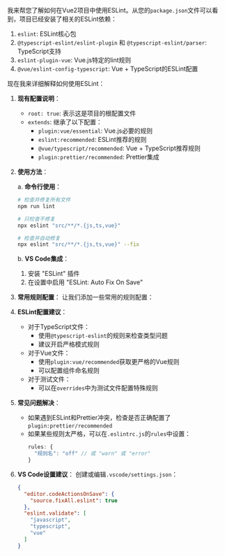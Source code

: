 我来帮您了解如何在Vue2项目中使用ESLint。从您的`package.json`文件可以看到，项目已经安装了相关的ESLint依赖：

1. `eslint`: ESLint核心包
2. `@typescript-eslint/eslint-plugin` 和 `@typescript-eslint/parser`: TypeScript支持
3. `eslint-plugin-vue`: Vue.js特定的lint规则
4. `@vue/eslint-config-typescript`: Vue + TypeScript的ESLint配置


现在我来详细解释如何使用ESLint：

1. **现有配置说明**：
   - `root: true`: 表示这是项目的根配置文件
   - `extends`: 继承了以下配置：
     - `plugin:vue/essential`: Vue.js必要的规则
     - `eslint:recommended`: ESLint推荐的规则
     - `@vue/typescript/recommended`: Vue + TypeScript推荐规则
     - `plugin:prettier/recommended`: Prettier集成

2. **使用方法**：

   a. **命令行使用**：
   ```bash
   # 检查并修复所有文件
   npm run lint
   
   # 只检查不修复
   npx eslint "src/**/*.{js,ts,vue}"
   
   # 检查并自动修复
   npx eslint "src/**/*.{js,ts,vue}" --fix
   ```

   b. **VS Code集成**：
   1. 安装 "ESLint" 插件
   2. 在设置中启用 "ESLint: Auto Fix On Save"

3. **常用规则配置**：
让我们添加一些常用的规则配置：
4. **ESLint配置建议**：
   - 对于TypeScript文件：
     - 使用`@typescript-eslint`的规则来检查类型问题
     - 建议开启严格模式规则
   - 对于Vue文件：
     - 使用`plugin:vue/recommended`获取更严格的Vue规则
     - 可以配置组件命名规则
   - 对于测试文件：
     - 可以在`overrides`中为测试文件配置特殊规则

5. **常见问题解决**：
   - 如果遇到ESLint和Prettier冲突，检查是否正确配置了`plugin:prettier/recommended`
   - 如果某些规则太严格，可以在`.eslintrc.js`的`rules`中设置：
     ```js
     rules: {
       "规则名": "off" // 或 "warn" 或 "error"
     }
     ```

6. **VS Code设置建议**：
   创建或编辑`.vscode/settings.json`：
   ```json
   {
     "editor.codeActionsOnSave": {
       "source.fixAll.eslint": true
     },
     "eslint.validate": [
       "javascript",
       "typescript",
       "vue"
     ]
   }
   ```

